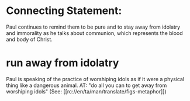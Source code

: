 # Connecting Statement:

Paul continues to remind them to be pure and to stay away from idolatry and immorality as he talks about communion, which represents the blood and body of Christ.

# run away from idolatry

Paul is speaking of the practice of worshiping idols as if it were a physical thing like a dangerous animal. AT: "do all you can to get away from worshiping idols" (See: [[rc://en/ta/man/translate/figs-metaphor]])


